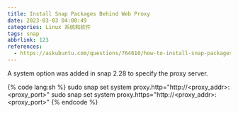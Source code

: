 ```yaml
---
title: Install Snap Packages Behind Web Proxy
date: 2023-03-03 04:00:49
categories: Linux 系统和软件
tags: snap
abbrlink: 123
references:
  - https://askubuntu.com/questions/764610/how-to-install-snap-packages-behind-web-proxy
---
```

A system option was added in snap 2.28 to specify the proxy server.

{% code lang:sh %}
sudo snap set system proxy.http="http://<proxy_addr>:<proxy_port>"
sudo snap set system proxy.https="http://<proxy_addr>:<proxy_port>"
{% endcode %}
